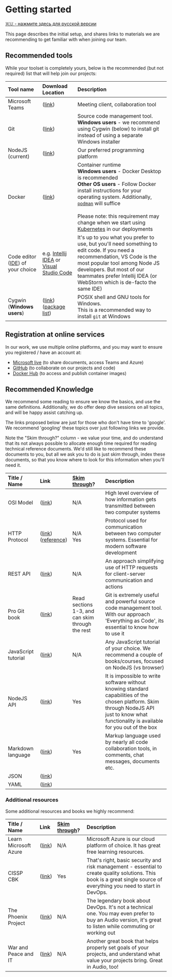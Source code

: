 # Getting started

[🇷🇺 - нажмите здесь для русской версии](ru/getting-started.md)

This page describes the initial setup, and shares links to materials we are
recommending to get familiar with when joining our team.

## Recommended tools

While your toolset is completely yours, below is the recommended (but not
required) list that will help join our projects:

| Tool name                                                                                            | Download Location                                                                                                    | Description                                                                                                                                                                                                                                                                                                                                            |
|:-----------------------------------------------------------------------------------------------------|:---------------------------------------------------------------------------------------------------------------------|:-------------------------------------------------------------------------------------------------------------------------------------------------------------------------------------------------------------------------------------------------------------------------------------------------------------------------------------------------------|
| Microsoft Teams                                                                                      | ([link](https://www.microsoft.com/en-us/microsoft-365/microsoft-teams/download-app))                                 | Meeting client, collaboration tool                                                                                                                                                                                                                                                                                                                     |
| Git                                                                                                  | ([link](https://git-scm.com/))                                                                                       | Source code management tool.<br/>**Windows users** - we recommend using Cygwin (below) to install git instead of using a separate Windows installer                                                                                                                                                                                                    |
| NodeJS (current)                                                                                     | ([link](https://nodejs.org/))                                                                                        | Our preferred programming platform                                                                                                                                                                                                                                                                                                                     |
| Docker                                                                                               | ([link](https://www.docker.com/get-started))                                                                         | Container runtime<br/>**Windows users** - Docker Desktop is recommended<br/>**Other OS users** - Follow Docker install instructions for your operating system. Additionally, [`podman`](https://podman.io/) will suffice<br/><br/>Please note: this requirement may change when we start using [Kubernetes](https://kubernetes.io/) in our deployments |
| Code editor ([IDE](https://en.wikipedia.org/wiki/Integrated_development_environment)) of your choice | e.g. [Intellij IDEA](https://www.jetbrains.com/idea/) or [Visual Studio Code](https://code.visualstudio.com/)        | It's up to you what you prefer to use, but you'll need something to edit code. If you need a recommendation, VS Code is the most popular tool among Node JS developers. But most of our teammates prefer Intellij IDEA (or WebStorm which is de-facto the same IDE)                                                                                    |
| Cygwin (**Windows users**)                                                                           | ([link](https://cygwin.com/install.html))<br/>([package list](https://github.com/devsecops-learning/cygwin-scripts)) | POSIX shell and GNU tools for Windows.<br/>This is a recommended way to install `git` at Windows                                                                                                                                                                                                                                                       |

## Registration at online services

In our work, we use multiple online platforms, and you may want to ensure you
registered / have an account at:

- [Microsoft live](https://live.com) (to share documents, access Teams and
  Azure)
- [GitHub](https://github.com) (to collaborate on our projects and code)
- [Docker Hub](https://hub.docker.com/) (to access and publish container images)

## Recommended Knowledge

We recommend some reading to ensure we know the basics, and use the same
definitions. Additionally, we do offer deep dive sessions on all topics, and
will be happy assist catching up.

The links proposed below are just for those who don't have time to 'google'. We
recommend 'googling' these topics over just following links we provide.

Note the "Skim through?" column - we value your time, and do understand
that its not always possible to allocate enough time required for reading
technical reference documents. We'd still like to recommend these documents to
you, but all we ask you to do is just skim through, index these documents, so
that you know where to look for this information when you'll need it.

| Title / Name        | Link                                                                                                                        | [Skim through](https://en.wiktionary.org/wiki/skim_through)? | Description                                                                                                                                                                                  |
|:--------------------|:----------------------------------------------------------------------------------------------------------------------------|:-------------------------------------------------------------|:---------------------------------------------------------------------------------------------------------------------------------------------------------------------------------------------|
| OSI Model           | ([link](https://en.wikipedia.org/wiki/OSI_model))                                                                           | N/A                                                          | High level overview of how information gets transmitted between two computer systems                                                                                                         |
| HTTP Protocol       | ([link](https://developer.mozilla.org/en-US/docs/Web/HTTP/Overview))<br/>([reference](https://tools.ietf.org/html/rfc7230)) | N/A<br/>Yes                                                  | Protocol used for communication between two computer systems. Essential for modern software development                                                                                      |
| REST API            | ([link](https://en.wikipedia.org/wiki/Representational_state_transfer))                                                     | N/A                                                          | An approach simplifying use of HTTP requests for client-server communication and actions                                                                                                     |
| Pro Git book        | ([link](https://git-scm.com/book))                                                                                          | Read sections 1-3, and can skim through the rest             | Git is extremely useful and powerful source code management tool. With our approach 'Everything as Code', its essential to know how to use it                                                |
| JavaScript tutorial | ([link](https://nodejs.dev/learn))                                                                                          | N/A                                                          | Any JavaScript tutorial of your choice. We recommend a couple of books/courses, focused on NodeJS (vs browser)                                                                               |
| NodeJS API          | ([link](https://nodejs.org/docs/latest/api/))                                                                               | Yes                                                          | It is impossible to write software without knowing standard capabilities of the chosen platform. Skim through NodeJS API just to know what functionality is available for you out of the box |
| Markdown language   | ([link](https://guides.github.com/features/mastering-markdown/))                                                            | Yes                                                          | Markup language used by nearly all code collaboration tools, in comments, chat messages, documents etc.                                                                                      |
| JSON                | ([link]( https://www.w3schools.com/js/js_json_syntax.asp))
| YAML                | ([link](https://docs.ansible.com/ansible/latest/reference_appendices/YAMLSyntax.html))

### Additional resources

Some additional resources and books we highly recommend:

| Title / Name          | Link                                                                                          | [Skim through](https://en.wiktionary.org/wiki/skim_through)? | Description                                                                                                                                                             |
|:----------------------|:----------------------------------------------------------------------------------------------|:-------------------------------------------------------------|:------------------------------------------------------------------------------------------------------------------------------------------------------------------------|
| Learn Microsoft Azure | ([link](https://docs.microsoft.com/en-us/learn/azure/))                                       | N/A                                                          | Microsoft Azure is our cloud platform of choice. It has great free learning resources.                                                                                  |
| CISSP CBK             | ([link](https://www.amazon.com/Official-ISC-Guide-CISSP-CBK/dp/1119423341))                   | Yes                                                          | That's right, basic security and risk management - essential to create quality solutions. This book is a great single source of everything you need to start in DevOps. |
| The Phoenix Project   | ([link](https://www.amazon.com/Phoenix-Project-DevOps-Helping-Business/dp/0988262592))        | N/A                                                          | The legendary book about DevOps. It's not a technical one. You may even prefer to buy an Audio version, it's great to listen while commuting or working out             |
| War and Peace and IT  | ([link](https://www.amazon.com/War-Peace-Business-Leadership-Technology-ebook/dp/B07JZHCVY9)) | N/A                                                          | Another great book that helps properly set goals of your projects, and understand what value your projects bring. Great in Audio, too!                                  |